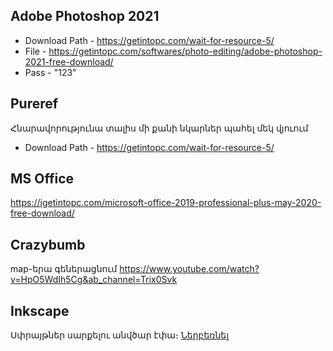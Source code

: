 ## Adobe Photoshop 2021
- Download Path - https://getintopc.com/wait-for-resource-5/
- File - https://getintopc.com/softwares/photo-editing/adobe-photoshop-2021-free-download/
- Pass - "123"

## Pureref
Հնարավորությունա տալիս մի քանի նկարներ պահել մեկ վյուում
- Download Path - https://getintopc.com/wait-for-resource-5/

## MS Office
https://igetintopc.com/microsoft-office-2019-professional-plus-may-2020-free-download/

## Crazybumb
map-երա գեներացնում
https://www.youtube.com/watch?v=HpO5WdIh5Cg&ab_channel=Trix0Svk

## Inkscape
Սփրայթներ սարքելու անվծար էփա։ [Ներբեռնել](https://inkscape.org/)